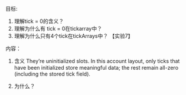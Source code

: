 目标:
1. 理解tick = 0的含义？ 
2. 理解为什么有 tick = 0在tickarray中？
3. 理解为什么只有4个tick在tickArrays中？ 【实验7】



内容：
1. 含义
They’re uninitialized slots. In this account layout, only ticks that have been initialized store meaningful data; the rest remain all-zero (including the stored tick field). 

2. 为什么？






